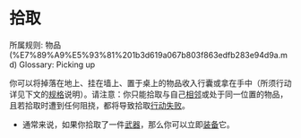 # 拾取

所属规则: 物品 (%E7%89%A9%E5%93%81%201b3d619a067b803f863edfb283e94d9a.md)
Glossary: Picking up

你可以将掉落在地上、挂在墙上、置于桌上的物品收入行囊或拿在手中（所须行动详见下文的[规格](%E8%A7%84%E6%A0%BC%201b3d619a067b80f6876ce01b983501a0.md)说明）。请注意：你只能拾取与自己[相邻](%E7%9B%B8%E9%82%BB%201b3d619a067b80d2b1c3cebda0c3ed6f.md)或处于同一位置的物品，且若拾取时遭到任何阻挠，都将导致拾取[行动失败](%E8%A1%8C%E5%8A%A8%E5%A4%B1%E8%B4%A5%201b8d619a067b80a7b45ffcc04ed1cfd3.md)。

- 通常来说，如果你拾取了一件[武器](%E6%AD%A6%E5%99%A8%201b3d619a067b80529a70eee1166b41ef.md)，那么你可以立即[装备](%E8%A3%85%E5%A4%87%201b3d619a067b80f99057fe3412922dd5.md)它。